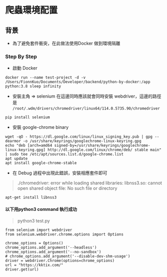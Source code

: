 
# 爬蟲環境配置

## 背景

- 為了避免套件衝突，在此做法使用Docker 做到環境隔離

### Step By Step

- 啟動 Docker
```
docker run --name test-project -d -v /Users/FionnKuo/Documents/Developer/backend/python-by-docker:/app python:3.8 sleep infinity
```

- 安裝主角 => selenium
在這邊同時應該就會同時安裝 webdriver，這邊的路徑是 `/root/.wdm/drivers/chromedriver/linux64/114.0.5735.90/chromedriver`
```
pip install selenium
```


- 安裝 google-chrome binary
```
wget -qO - https://dl.google.com/linux/linux_signing_key.pub | gpg --dearmor -o /usr/share/keyrings/googlechrome-linux-keyring.gpg
echo "deb [arch=amd64 signed-by=/usr/share/keyrings/googlechrome-linux-keyring.gpg] http://dl.google.com/linux/chrome/deb/ stable main" | sudo tee /etc/apt/sources.list.d/google-chrome.list
apt update
apt install google-chrome-stable
```

- 在 Debug 過程中出現此錯誤，安裝相應套件即可

> ./chromedriver: error while loading shared libraries: libnss3.so: cannot open shared object file: No such file or directory
```
apt-get install libnss3
```


#### 以下用python3 command 執行成功

> python3 test.py
```
from selenium import webdriver
from selenium.webdriver.chrome.options import Options

chrome_options = Options()
chrome_options.add_argument('--headless')
chrome_options.add_argument('--no-sandbox')
# chrome_options.add_argument('--disable-dev-shm-usage')
driver = webdriver.Chrome(options=chrome_options)
url = "https://kktix.com/"
driver.get(url)
```